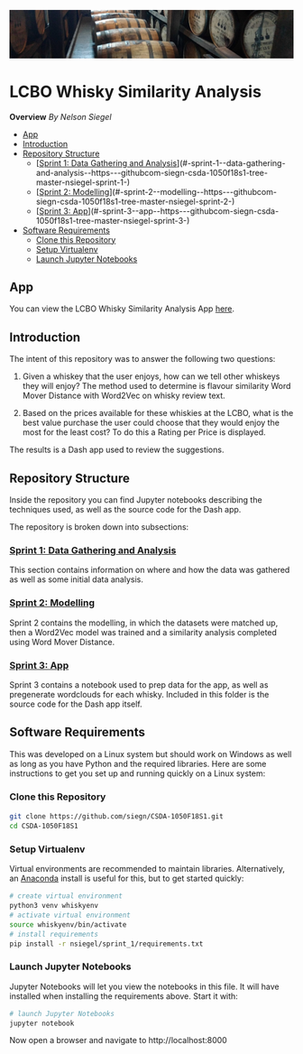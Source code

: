![Whisky Barrels](https://raw.githubusercontent.com/siegn/CSDA-1050F18S1/master/nsiegel/sprint_1/images/woodford_small.png)
# LCBO Whisky Similarity Analysis
**Overview**
*By Nelson Siegel*

  * [App](#app)
  * [Introduction](#introduction)
  * [Repository Structure](#repository-structure)
    + [[Sprint 1: Data Gathering and Analysis](https://github.com/siegn/CSDA-1050F18S1/tree/master/nsiegel/sprint_1)](#-sprint-1--data-gathering-and-analysis--https---githubcom-siegn-csda-1050f18s1-tree-master-nsiegel-sprint-1-)
    + [[Sprint 2: Modelling](https://github.com/siegn/CSDA-1050F18S1/tree/master/nsiegel/sprint_2)](#-sprint-2--modelling--https---githubcom-siegn-csda-1050f18s1-tree-master-nsiegel-sprint-2-)
    + [[Sprint 3: App](https://github.com/siegn/CSDA-1050F18S1/tree/master/nsiegel/sprint_3)](#-sprint-3--app--https---githubcom-siegn-csda-1050f18s1-tree-master-nsiegel-sprint-3-)
  * [Software Requirements](#software-requirements)
    + [Clone this Repository](#clone-this-repository)
    + [Setup Virtualenv](#setup-virtualenv)
    + [Launch Jupyter Notebooks](#launch-jupyter-notebooks)

## App

You can view the LCBO Whisky Similarity Analysis App [here](https://lcbo-whisky-similarity.herokuapp.com/).

## Introduction

The intent of this repository was to answer the following two questions:

1. Given a whiskey that the user enjoys, how can we tell other whiskeys they will enjoy? The method used to determine is flavour similarity Word Mover Distance with Word2Vec on whisky review text.

2. Based on the prices available for these whiskies at the LCBO, what is the best value purchase the user could choose that they would enjoy the most for the least cost? To do this a Rating per Price is displayed.

The results is a Dash app used to review the suggestions.

## Repository Structure

Inside the repository you can find Jupyter notebooks describing the techniques used, as well as the source code for the Dash app.

The repository is broken down into subsections:

### [Sprint 1: Data Gathering and Analysis](https://github.com/siegn/CSDA-1050F18S1/tree/master/nsiegel/sprint_1) 

This section contains information on where and how the data was gathered as well as some initial data analysis.

### [Sprint 2: Modelling](https://github.com/siegn/CSDA-1050F18S1/tree/master/nsiegel/sprint_2)

Sprint 2 contains the modelling, in which the datasets were matched up, then a Word2Vec model was trained and a similarity analysis completed using Word Mover Distance.

### [Sprint 3: App](https://github.com/siegn/CSDA-1050F18S1/tree/master/nsiegel/sprint_3)

Sprint 3 contains a notebook used to prep data for the app, as well as pregenerate wordclouds for each whisky. Included in this folder is the source code for the Dash app itself.

## Software Requirements

This was developed on a Linux system but should work on Windows as well as long as you have Python and the required libraries. Here are some instructions to get you set up and running quickly on a Linux system:

### Clone this Repository
```bash
git clone https://github.com/siegn/CSDA-1050F18S1.git
cd CSDA-1050F18S1
```

### Setup Virtualenv
Virtual environments are recommended to maintain libraries.
Alternatively, an [Anaconda](https://www.anaconda.com/distribution/) install is useful for this, but to get started quickly:
```bash
# create virtual environment
python3 venv whiskyenv
# activate virtual environment
source whiskyenv/bin/activate
# install requirements
pip install -r nsiegel/sprint_1/requirements.txt
```
### Launch Jupyter Notebooks
Jupyter Notebooks will let you view the notebooks in this file. It will have installed when installing the requirements above. 
Start it with:
```bash
# launch Jupyter Notebooks
jupyter notebook
```
Now open a browser and navigate to http://localhost:8000
